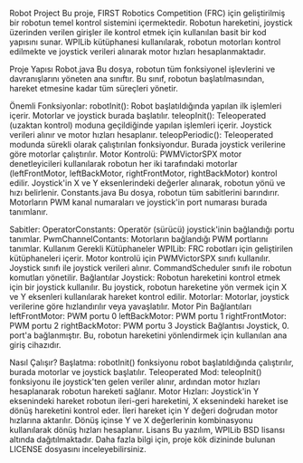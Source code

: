 Robot Project
Bu proje, FIRST Robotics Competition (FRC) için geliştirilmiş bir robotun temel kontrol sistemini içermektedir. Robotun hareketini, joystick üzerinden verilen girişler ile kontrol etmek için kullanılan basit bir kod yapısını sunar. WPILib kütüphanesi kullanılarak, robotun motorları kontrol edilmekte ve joystick verileri alınarak motor hızları hesaplanmaktadır.

Proje Yapısı
Robot.java
Bu dosya, robotun tüm fonksiyonel işlevlerini ve davranışlarını yöneten ana sınıftır. Bu sınıf, robotun başlatılmasından, hareket etmesine kadar tüm süreçleri yönetir.

Önemli Fonksiyonlar:
robotInit(): Robot başlatıldığında yapılan ilk işlemleri içerir. Motorlar ve joystick burada başlatılır.
teleopInit(): Teleoperated (uzaktan kontrol) moduna geçildiğinde yapılan işlemleri içerir. Joystick verileri alınır ve motor hızları hesaplanır.
teleopPeriodic(): Teleoperated modunda sürekli olarak çalıştırılan fonksiyondur. Burada joystick verilerine göre motorlar çalıştırılır.
Motor Kontrolü:
PWMVictorSPX motor denetleyicileri kullanılarak robotun her iki tarafındaki motorlar (leftFrontMotor, leftBackMotor, rightFrontMotor, rightBackMotor) kontrol edilir.
Joystick'in X ve Y eksenlerindeki değerler alınarak, robotun yönü ve hızı belirlenir.
Constants.java
Bu dosya, robotun tüm sabitlerini barındırır. Motorların PWM kanal numaraları ve joystick'in port numarası burada tanımlanır.

Sabitler:
OperatorConstants: Operatör (sürücü) joystick'inin bağlandığı portu tanımlar.
PwmChannelContants: Motorların bağlandığı PWM portlarını tanımlar.
Kullanım
Gerekli Kütüphaneler
WPILib: FRC robotları için geliştirilen kütüphaneleri içerir.
Motor kontrolü için PWMVictorSPX sınıfı kullanılır.
Joystick sınıfı ile joystick verileri alınır.
CommandScheduler sınıfı ile robotun komutları yönetilir.
Bağlantılar
Joystick: Robotun hareketini kontrol etmek için bir joystick kullanılır. Bu joystick, robotun hareketine yön vermek için X ve Y eksenleri kullanılarak hareket kontrol edilir.
Motorlar: Motorlar, joystick verilerine göre hızlandırılır veya yavaşlatılır.
Motor Pin Bağlantıları
leftFrontMotor: PWM portu 0
leftBackMotor: PWM portu 1
rightFrontMotor: PWM portu 2
rightBackMotor: PWM portu 3
Joystick Bağlantısı
Joystick, 0. port'a bağlanmıştır. Bu, robotun hareketini yönlendirmek için kullanılan ana giriş cihazıdır.

Nasıl Çalışır?
Başlatma: robotInit() fonksiyonu robot başlatıldığında çalıştırılır, burada motorlar ve joystick başlatılır.
Teleoperated Mod: teleopInit() fonksiyonu ile joystick'ten gelen veriler alınır, ardından motor hızları hesaplanarak robotun hareketi sağlanır.
Motor Hızları: Joystick'in Y eksenindeki hareket robotun ileri-geri hareketini, X eksenindeki hareket ise dönüş hareketini kontrol eder. İleri hareket için Y değeri doğrudan motor hızlarına aktarılır. Dönüş içinse Y ve X değerlerinin kombinasyonu kullanılarak dönüş hızları hesaplanır.
Lisans
Bu yazılım, WPILib BSD lisansı altında dağıtılmaktadır. Daha fazla bilgi için, proje kök dizininde bulunan LICENSE dosyasını inceleyebilirsiniz.

